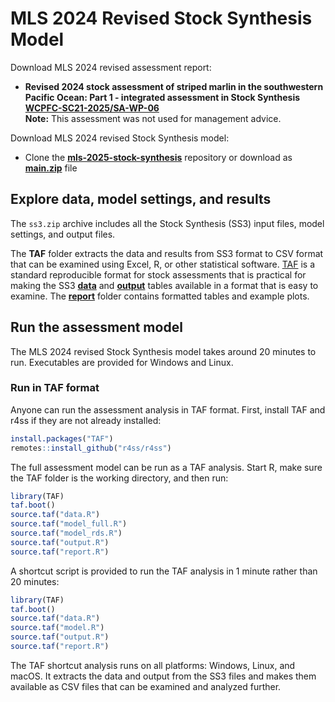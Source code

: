 # MLS 2024 Revised Stock Synthesis Model

Download MLS 2024 revised assessment report:
- **Revised 2024 stock assessment of striped marlin in the southwestern Pacific Ocean: Part 1 - integrated assessment in Stock Synthesis**\
  **[WCPFC-SC21-2025/SA-WP-06](https://meetings.wcpfc.int/node/26682)**\
  **Note:** This assessment was not used for management advice.

Download MLS 2024 revised Stock Synthesis model:
- Clone the **[mls-2025-stock-synthesis](https://github.com/PacificCommunity/ofp-sam-mls-2025-stock-synthesis)** repository or download as **[main.zip](https://github.com/PacificCommunity/ofp-sam-swo-2025-diagnostic/archive/refs/heads/main.zip)** file

## Explore data, model settings, and results

The `ss3.zip` archive includes all the Stock Synthesis (SS3) input files, model settings, and output files. 

The **TAF** folder extracts the data and results from SS3 format to CSV format that can be examined using Excel, R, or other statistical software. [TAF](https://cran.r-project.org/package=TAF) is a standard reproducible format for stock assessments that is practical for making the SS3 **[data](TAF/data)** and **[output](TAF/output)** tables available in a format that is easy to examine. The **[report](TAF/report)** folder contains formatted tables and example plots.

## Run the assessment model

The MLS 2024 revised Stock Synthesis model takes around 20 minutes to run. Executables are provided for Windows and Linux.

### Run in TAF format

Anyone can run the assessment analysis in TAF format. First, install TAF and r4ss if they are not already installed:
```r
install.packages("TAF")
remotes::install_github("r4ss/r4ss")
```

The full assessment model can be run as a TAF analysis. Start R, make sure the TAF folder is the working directory, and then run:
```r
library(TAF)
taf.boot()
source.taf("data.R")
source.taf("model_full.R")
source.taf("model_rds.R")
source.taf("output.R")
source.taf("report.R")
```

A shortcut script is provided to run the TAF analysis in 1 minute rather than 20 minutes:
```r
library(TAF)
taf.boot()
source.taf("data.R")
source.taf("model.R")
source.taf("output.R")
source.taf("report.R")
```

The TAF shortcut analysis runs on all platforms: Windows, Linux, and macOS. It extracts the data and output from the SS3 files and makes them available as CSV files that can be examined and analyzed further.

